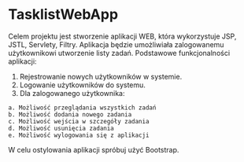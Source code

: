 # TasklistWebApp
Celem projektu jest stworzenie aplikacji WEB, która wykorzystuje JSP, JSTL, Servlety, Filtry. Aplikacja będzie umożliwiała zalogowanemu użytkownikowi utworzenie listy zadań. 
Podstawowe funkcjonalności aplikacji:
  1. Rejestrowanie nowych użytkowników w systemie.
  2. Logowanie użytkowników do systemu.
  3. Dla zalogowanego użytkownika:
  
    a. Możliwość przeglądania wszystkich zadań
    b. Możliwość dodania nowego zadania
    c. Możliwość wejścia w szczegóły zadania
    d. Możliwość usunięcia zadania
    e. Możliwość wylogowania się z aplikacji
    
W celu ostylowania aplikacji spróbuj użyć Bootstrap.
